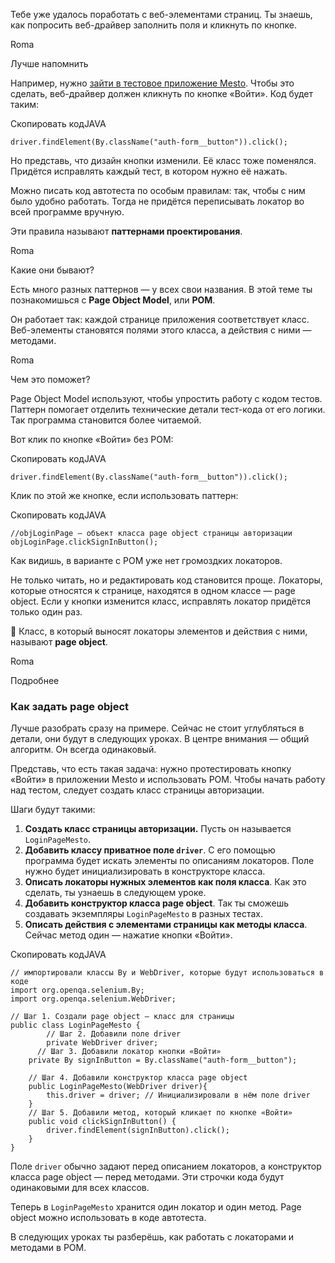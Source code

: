 Тебе уже удалось поработать с веб-элементами страниц. Ты знаешь, как попросить веб-драйвер заполнить поля и кликнуть по кнопке.

Roma

Лучше напомнить

Например, нужно [зайти в тестовое приложение Mesto](https://qa-mesto.praktikum-services.ru/signin). Чтобы это сделать, веб-драйвер должен кликнуть по кнопке «Войти». Код будет таким:

Скопировать кодJAVA

```
driver.findElement(By.className("auth-form__button")).click(); 
```

Но представь, что дизайн кнопки изменили. Её класс тоже поменялся. Придётся исправлять каждый тест, в котором нужно её нажать.

Можно писать код автотеста по особым правилам: так, чтобы с ним было удобно работать. Тогда не придётся переписывать локатор во всей программе вручную.

Эти правила называют **паттернами проектирования**.

Roma

Какие они бывают?

Есть много разных паттернов — у всех свои названия. В этой теме ты познакомишься с **Page Object Model**, или **POM**.

Он работает так: каждой странице приложения соответствует класс. Веб-элементы становятся полями этого класса, а действия с ними — методами.

Roma

Чем это поможет?

Page Object Model используют, чтобы упростить работу с кодом тестов. Паттерн помогает отделить технические детали тест-кода от его логики. Так программа становится более читаемой.

Вот клик по кнопке «Войти» без POM:

Скопировать кодJAVA

```
driver.findElement(By.className("auth-form__button")).click(); 
```

Клик по этой же кнопке, если использовать паттерн:

Скопировать кодJAVA

```
//objLoginPage — объект класса page object страницы авторизации
objLoginPage.clickSignInButton(); 
```

Как видишь, в варианте с POM уже нет громоздких локаторов.

Не только читать, но и редактировать код становится проще. Локаторы, которые относятся к странице, находятся в одном классе — page object. Если у кнопки изменится класс, исправлять локатор придётся только один раз.

📢 Класс, в который выносят локаторы элементов и действия с ними, называют **page object**.

Roma

Подробнее

### Как задать page object

Лучше разобрать сразу на примере. Сейчас не стоит углубляться в детали, они будут в следующих уроках. В центре внимания — общий алгоритм. Он всегда одинаковый.

Представь, что есть такая задача: нужно протестировать кнопку «Войти» в приложении Mesto и использовать POM. Чтобы начать работу над тестом, следует создать класс страницы авторизации.

Шаги будут такими:

1. **Создать класс страницы авторизации.** Пусть он называется `LoginPageMesto`.
2. **Добавить классу приватное поле `driver`**. С его помощью программа будет искать элементы по описаниям локаторов. Поле нужно будет инициализировать в конструкторе класса.
3. **Описать локаторы нужных элементов как поля класса**. Как это сделать, ты узнаешь в следующем уроке.
4. **Добавить конструктор класса page object**. Так ты сможешь создавать экземпляры `LoginPageMesto` в разных тестах.
5. **Описать действия с элементами страницы как методы класса**. Сейчас метод один — нажатие кнопки «Войти».

Скопировать кодJAVA

```
// импортировали классы By и WebDriver, которые будут использоваться в коде
import org.openqa.selenium.By;
import org.openqa.selenium.WebDriver;

// Шаг 1. Создали page object — класс для страницы
public class LoginPageMesto {
        // Шаг 2. Добавили поле driver
        private WebDriver driver;
      // Шаг 3. Добавили локатор кнопки «Войти»
    private By signInButton = By.className("auth-form__button");
        
    // Шаг 4. Добавили конструктор класса page object
    public LoginPageMesto(WebDriver driver){
        this.driver = driver; // Инициализировали в нём поле driver
    }
    // Шаг 5. Добавили метод, который кликает по кнопке «Войти»
    public void clickSignInButton() {
        driver.findElement(signInButton).click();
    }
} 
```

Поле `driver` обычно задают перед описанием локаторов, а конструктор класса page object — перед методами. Эти строчки кода будут одинаковыми для всех классов.

Теперь в `LoginPageMesto` хранится один локатор и один метод. Page object можно использовать в коде автотеста.

В следующих уроках ты разберёшь, как работать с локаторами и методами в POM.